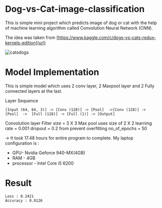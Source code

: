 # Dog-vs-Cat-image-classification
This is simple mini project which predicts image of dog or cat with the help of machine learning algorithm called Convolution Neural Network (CNN).

The idea was taken from [https://www.kaggle.com/c/dogs-vs-cats-redux-kernels-edition](url)

![catsdogs](https://user-images.githubusercontent.com/37996516/38716131-b5dda1aa-3efc-11e8-8d01-57740370809f.jpg)

# Model Implementation

This is simple model which uses 2 conv layer, 2 Maxpool layer and 2 Fully connected layers at the last.
 
Layer Sequence
```
[Input (64, 64, 3)] -> [Conv (128)] -> [Pool]  ->[Conv (128)] -> [Pool]  ->  [Full (128)] -> [Full (1)] -> [Output]
```

Convolution layer Filter size = 3 X 3
Max pool uses size of 2 X 2
learning rate = 0.001 
dropout = 0.2 from prevent overfitting
no_of_epochs = 50

-> It took 17.48 hours for entire program to complete. My laptop configuration is :
- GPU- Nvidia Geforce 940-MX(4GB)
- RAM - 4GB
- processor - Intel Core i5 6200

# Result
```
Loss : 0.2421 
Accuracy : 0.9126 

```
